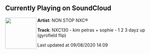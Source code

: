 ## Currently Playing on SoundCloud

[<img align="left" width="100" src="https://i1.sndcdn.com/artworks-000515702589-m9yypn-t50x50.jpg">](https://soundcloud.com/nonstopnxc/nxc130)

**Artist**: NON STOP NXC® 

**Track**: NXC130 - kim petras + sophie - 1 2 3 dayz up (gyrofield flip)

Last updated at 09/08/2020 14:09
